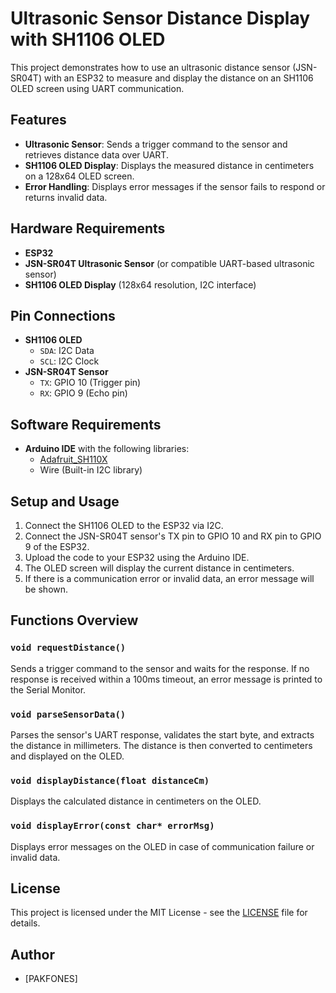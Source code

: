 # Ultrasonic Sensor Distance Display with SH1106 OLED

This project demonstrates how to use an ultrasonic distance sensor (JSN-SR04T) with an ESP32 to measure and display the distance on an SH1106 OLED screen using UART communication.

## Features

- **Ultrasonic Sensor**: Sends a trigger command to the sensor and retrieves distance data over UART.
- **SH1106 OLED Display**: Displays the measured distance in centimeters on a 128x64 OLED screen.
- **Error Handling**: Displays error messages if the sensor fails to respond or returns invalid data.

## Hardware Requirements

- **ESP32**
- **JSN-SR04T Ultrasonic Sensor** (or compatible UART-based ultrasonic sensor)
- **SH1106 OLED Display** (128x64 resolution, I2C interface)

## Pin Connections

- **SH1106 OLED**
  - `SDA`: I2C Data
  - `SCL`: I2C Clock
- **JSN-SR04T Sensor**
  - `TX`: GPIO 10 (Trigger pin)
  - `RX`: GPIO 9 (Echo pin)

## Software Requirements

- **Arduino IDE** with the following libraries:
  - [Adafruit_SH110X](https://github.com/adafruit/Adafruit_SH110X)
  - Wire (Built-in I2C library)

## Setup and Usage

1. Connect the SH1106 OLED to the ESP32 via I2C.
2. Connect the JSN-SR04T sensor's TX pin to GPIO 10 and RX pin to GPIO 9 of the ESP32.
3. Upload the code to your ESP32 using the Arduino IDE.
4. The OLED screen will display the current distance in centimeters.
5. If there is a communication error or invalid data, an error message will be shown.

## Functions Overview

### `void requestDistance()`
Sends a trigger command to the sensor and waits for the response. If no response is received within a 100ms timeout, an error message is printed to the Serial Monitor.

### `void parseSensorData()`
Parses the sensor's UART response, validates the start byte, and extracts the distance in millimeters. The distance is then converted to centimeters and displayed on the OLED.

### `void displayDistance(float distanceCm)`
Displays the calculated distance in centimeters on the OLED.

### `void displayError(const char* errorMsg)`
Displays error messages on the OLED in case of communication failure or invalid data.

## License

This project is licensed under the MIT License - see the [LICENSE](LICENSE) file for details.

## Author

- [PAKFONES]
